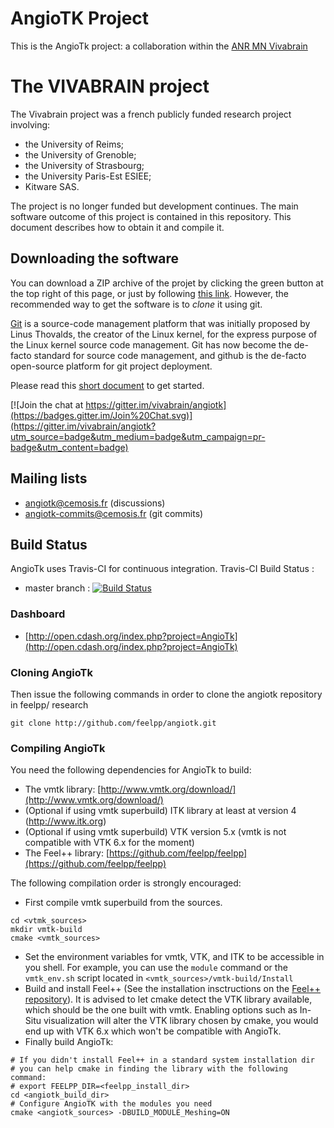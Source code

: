 AngioTK Project
===============

This is the AngioTk project: a collaboration within the <a
href=http://icube-vivabrain.unistra.fr/index.php/Presentation>ANR MN
Vivabrain</a>

# The VIVABRAIN project
The Vivabrain project was a french publicly funded research project
involving:

- the University of Reims;
- the University of Grenoble;
- the University of Strasbourg;
- the University Paris-Est ESIEE;
- Kitware SAS.

The project is no longer funded but development continues. The main software outcome of this project is contained in
this repository. This document describes how to obtain it and compile it.

## Downloading the software
You can download a ZIP archive of the projet by clicking the green button at the top right of this page, or just by
following <a href=https://github.com/feelpp/angiotk/archive/doc/building.zip>this link</a>. However, the
recommended way to get the software is to *clone* it using git.

<a href=https://git-scm.com/>Git</a> is a source-code management platform that was initially proposed by Linus Thovalds, the creator of the Linux kernel,
for the express purpose of the Linux kernel source code management. Git has now become the de-facto standard for
source code management, and github is the de-facto open-source platform for git project deployment.

Please read this <a href=https://services.github.com/on-demand/downloads/github-git-cheat-sheet.pdf>short document</a>
to get started.

[![Join the chat at https://gitter.im/vivabrain/angiotk](https://badges.gitter.im/Join%20Chat.svg)](https://gitter.im/vivabrain/angiotk?utm_source=badge&utm_medium=badge&utm_campaign=pr-badge&utm_content=badge)


## Mailing lists

 - angiotk@cemosis.fr (discussions)
 - angiotk-commits@cemosis.fr (git commits)

## Build Status

AngioTk uses Travis-CI for continuous integration.
Travis-CI Build Status :

  - master branch : [![Build Status](https://magnum.travis-ci.com/feelpp/angiotk.svg?token=bYtmwPh98RexKnPLongV&branch=master)](https://magnum.travis-ci.com/feelpp/angiotk)

### Dashboard

  - [http://open.cdash.org/index.php?project=AngioTk](http://open.cdash.org/index.php?project=AngioTk)

### Cloning AngioTk

Then issue the following commands in order to clone the angiotk repository in feelpp/ research
```
git clone http://github.com/feelpp/angiotk.git
```

### Compiling AngioTk

You need the following dependencies for AngioTk to build:
* The vmtk library: [http://www.vmtk.org/download/](http://www.vmtk.org/download/)
* (Optional if using vmtk superbuild) ITK library at least at version 4 (http://www.itk.org)
* (Optional if using vmtk superbuild) VTK version 5.x (vmtk is not compatible with VTK 6.x for the moment)
* The Feel++ library: [https://github.com/feelpp/feelpp](https://github.com/feelpp/feelpp)

The following compilation order is strongly encouraged:
* First compile vmtk superbuild from the sources.
```
cd <vtmk_sources>
mkdir vmtk-build
cmake <vmtk_sources>
```
* Set the environment variables for vmtk, VTK, and ITK to be accessible in you shell. For example, you can use the `module` command or the `vmtk_env.sh` script located in `<vmtk_sources>/vmtk-build/Install`
* Build and install Feel++ (See the installation insctructions on the [Feel++ repository](https://github.com/feelpp/feelpp)). It is advised to let cmake detect the VTK library available, which should be the one built with vmtk. Enabling options such as In-Situ visualization will alter the VTK library chosen by cmake, you would end up with VTK 6.x which won't be compatible with AngioTk.
* Finally build AngioTk:
```
# If you didn't install Feel++ in a standard system installation dir
# you can help cmake in finding the library with the following command:
# export FEELPP_DIR=<feelpp_install_dir>
cd <angiotk_build_dir>
# Configure AngioTK with the modules you need
cmake <angiotk_sources> -DBUILD_MODULE_Meshing=ON
```
